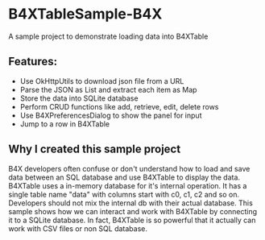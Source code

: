 # B4XTableSample-B4X
A sample project to demonstrate loading data into B4XTable

## Features:
- Use OkHttpUtils to download json file from a URL
- Parse the JSON as List and extract each item as Map
- Store the data into SQLite database
- Perform CRUD functions like add, retrieve, edit, delete rows
- Use B4XPreferencesDialog to show the panel for input
- Jump to a row in B4XTable

## Why I created this sample project
B4X developers often confuse or don't understand how to load and save data between an SQL database and use B4XTable to display the data. 
B4XTable uses a in-memory database for it's internal operation. It has a single table name "data" with columns start with c0, c1, c2 and so on.
Developers should not mix the internal db with their actual database. 
This sample shows how we can interact and work with B4XTable by connecting it to a SQLite database.
In fact, B4XTable is so powerful that it actually can work with CSV files or non SQL database.
